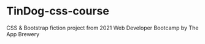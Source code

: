 # TinDog-css-course
CSS &amp; Bootstrap fiction project from 2021 Web Developer Bootcamp by The App Brewery
